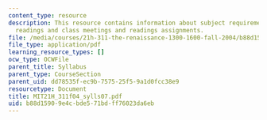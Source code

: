 ```yaml
---
content_type: resource
description: This resource contains information about subject requirements, required
  readings and class meetings and readings assignments.
file: /media/courses/21h-311-the-renaissance-1300-1600-fall-2004/b88d15909e4cbde571bdff76023da6eb_MIT21H_311f04_sylls07.pdf
file_type: application/pdf
learning_resource_types: []
ocw_type: OCWFile
parent_title: Syllabus
parent_type: CourseSection
parent_uid: dd78535f-ec9b-7575-25f5-9a1d0fcc38e9
resourcetype: Document
title: MIT21H_311f04_sylls07.pdf
uid: b88d1590-9e4c-bde5-71bd-ff76023da6eb
---
```

